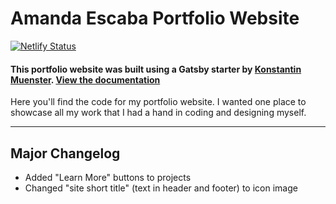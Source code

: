 # Amanda Escaba Portfolio Website

[![Netlify Status](https://api.netlify.com/api/v1/badges/f420191c-5b3e-4abf-a79f-cc1d6de9c3e5/deploy-status)](https://app.netlify.com/sites/amandaescaba/deploys)

#### This portfolio website was built using a Gatsby starter by [Konstantin Muenster](https://github.com/konstantinmuenster). [View the documentation](https://github.com/konstantinmuenster/gatsby-starter-portfolio-minimal)


Here you'll find the code for my portfolio website. I wanted one place to showcase all my work that I had a hand in coding and designing myself.

---

## Major Changelog

- Added "Learn More" buttons to projects
- Changed "site short title" (text in header and footer) to icon image
